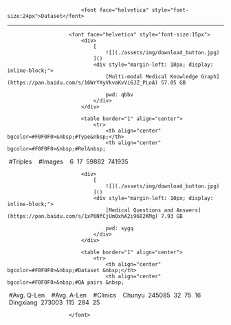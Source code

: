                         

## 
                            <font face="helvetica" style="font-size:24px">Dataset</font>

* * *

                        <font face="helvetica" style="font-size:15px">
                            <div>
                                [
                                    ![](./assets/img/download_button.jpg)
                                ]()
                                <div style="margin-left: 10px; display: inline-block;">
                                    [Multi-modal Medical Knowledge Graph](https://pan.baidu.com/s/16WrYXyVkvaKvVi6JZ_PLoA) 57.05 GB

                                    pwd: qbbv
                                </div>
                            </div>

                            <table border="1" align="center">
                                <tr>
                                    <th align="center" bgcolor=#F0F0F0>&nbsp;#Type&nbsp;</th>
                                    <th align="center" bgcolor=#F0F0F0>&nbsp;#Rel&nbsp;
</th>
                                    <th align="center" bgcolor=#F0F0F0>&nbsp;#Triples &nbsp;
</th>
                                    <th align="center" bgcolor=#F0F0F0>&nbsp;#Images &nbsp;
</th>
                                </tr>
                                <tr>
                                    <td align="center">&nbsp;6</td>
                                    <td align="center">&nbsp;17</td>
                                    <td align="center">&nbsp;59882</td>
                                    <td align="center">&nbsp;741935</tds>
                                </tr>
                            </table> 

                            <div>
                                [
                                    ![](./assets/img/download_button.jpg)
                                ]()
                                <div style="margin-left: 10px; display: inline-block;">
                                    [Medical Questions and Answers](https://pan.baidu.com/s/1xP6NfCjUmOxhA2i9682KMg) 7.93 GB

                                    pwd: sygq
                                </div>
                            </div>

                            <table border="1" align="center">
                                <tr>
                                    <th align="center" bgcolor=#F0F0F0>&nbsp;#Dataset &nbsp;</th>
                                    <th align="center" bgcolor=#F0F0F0>&nbsp;#QA pairs &nbsp;
</th>
                                    <th align="center" bgcolor=#F0F0F0>&nbsp;#Avg. Q-Len &nbsp;
</th>
                                    <th align="center" bgcolor=#F0F0F0>&nbsp;#Avg. A-Len &nbsp;
</th>
                                    <th align="center" bgcolor=#F0F0F0>&nbsp;#Clinics &nbsp;
</th>
                                </tr>
                                <tr>
                                    <td align="center">&nbsp;Chunyu</td>
                                    <td align="center">&nbsp;245085</td>
                                    <td align="center">&nbsp;32</td>
                                    <td align="center">&nbsp;75</td>
                                    <td align="center">&nbsp;16</td>
                                </tr>
                                <tr>
                                    <td align="center">&nbsp;Dingxiang</td>
                                    <td align="center">&nbsp;273003</td>
                                    <td align="center">&nbsp;115</td>
                                    <td align="center">&nbsp;284</td>
                                    <td align="center">&nbsp;25</tds>
                                </tr>
                            </table> 

                        </font>
